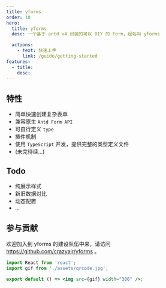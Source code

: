 ```yaml
---
title: yforms
order: 10
hero:
  title: yforms
  desc: 一个基于 antd v4 封装的可以 DIY 的 Form，起名叫 yforms

  actions:
    - text: 快速上手
      link: /guide/getting-started
features:
  - title:
    desc:
---
```


## 特性

- 简单快速创建复杂表单
- 兼容原生 `Antd Form API`
- 可自行定义 `type`
- 插件机制
- 使用 `TypeScript` 开发，提供完整的类型定义文件
- (未完待续...)

## Todo

- 纯展示样式
- 新旧数据对比
- 动态配置
- ...

## 参与贡献

欢迎加入到 yforms 的建设队伍中来，请访问 https://github.com/crazyair/yforms 。

```jsx | inline
import React from 'react';
import gif from './assets/qrcode.jpg';

export default () => <img src={gif} width="300" />;
```
